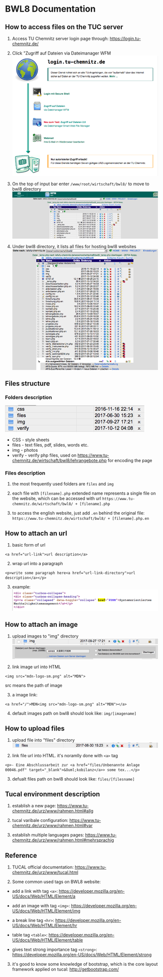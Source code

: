 # BWL8 Documentation

## How to access files on the TUC server

1. Access TU Chemnitz server login page through: https://login.tu-chemnitz.de/

2. Click "Zugriff auf Dateien via Dateimanager WFM
![login.tu-chmnitz.de](images/login.tu-chemnitz.de.png)

3. On the top of input bar enter ``` /www/root/wirtschaft/bwl8/ ``` to move to bwl8 directory
![top of link](images/top-of-link.png)

4. Under bwl8 directory, it lists all files for hosting bwl8 websites
![file list](images/files-list.png)

## Files structure

### Folders description

<!-- img -->
![folders](images/folders.png)

- CSS - style sheets
- files - text files, pdf, slides, words etc.
- img - photos
- verify - verify php files, used on https://www.tu-chemnitz.de/wirtschaft/bwl8/lehrangebote.php for encoding the page

### Files description

1. the most frequently used folders are ```files``` and ```img```

2. each file with ```[filename].php``` extended name represents a single file on the website, which can be accessed with url ``` https://www.tu-chemnitz.de/wirtschaft/bwl8/ + [filename].php ```

3. to access the english website, just add ```.en``` behind the original file: ``` https://www.tu-chemnitz.de/wirtschaft/bwl8/ + [filename].php.en ```

## How to attach an url 

1. basic form of url
```
<a href="url-link">url description</a>
```

2. wrap url into a paragraph
```
<p>write some paragraph here<a href="url-link-directory">url description</a></p>
```

3. example:
![url example](images/url-ex.png)

## How to attach an image

1. upload images to "img" directory
![image folder](images/img-folder.png)
![upload options](images/upload-options.png)

2. link image url into HTML
```
<img src="mdn-logo-sm.png" alt="MDN">
```

src means the path of image

3. a image link:
```
<a href="/">MDN<img src="mdn-logo-sm.png" alt="MDN"></a>
```

4. default images path on bwl8 should look like: ``` img/[imagename] ```

## How to upload files

1. upload file into "files" directory
![file folder](images/file-folder.png)

2. link file url into HTML. it's noramlly done with ```<a>``` tag
```
<p>- Eine Abschlussarbeit zur <a href="files/Unbenannte Anlage 00046.pdf" target="_blank">&Ouml;kobilanz</a>> some tex...</p>
```

3. defualt files path on bwl8 should look like: ``` files/[filesname] ```

## Tucal environment description

1. establish a new page: https://www.tu-chemnitz.de/urz/www/rahmen.html#allg

2. tucal varibale configuration: https://www.tu-chemnitz.de/urz/www/rahmen.html#var

3. establish multiple languages pages: https://www.tu-chemnitz.de/urz/www/rahmen.html#mehrsprachig

## Reference 

1. TUCAL official documentation: https://www.tu-chemnitz.de/urz/www/tucal.html

2. Some common used tags on BWL8 website:

- add a link with tag ```<a>```: https://developer.mozilla.org/en-US/docs/Web/HTML/Element/a

- add an image with tag ```<img>```: https://developer.mozilla.org/en-US/docs/Web/HTML/Element/img

- a break line tag ```<hr>```: https://developer.mozilla.org/en-US/docs/Web/HTML/Element/hr

- table tag ```<table>```: https://developer.mozilla.org/en-US/docs/Web/HTML/Element/table

- gives text strong importance tag ```<strong>```: https://developer.mozilla.org/en-US/docs/Web/HTML/Element/strong

3. it's good to know some knowledge of bootstrap, which is the core layout framework applied on tucal: http://getbootstrap.com/
